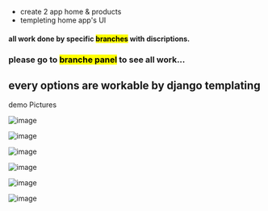 * create 2 app home & products
* templeting home app's UI

#### all work done by specific <mark>branches</mark> with discriptions.
### please go to <mark>branche panel</mark> to see all work...


## every options are workable by django templating
demo Pictures


![image](https://drive.google.com/uc?export=view&id=1tOcKjVkC_b8JTX4aGc65TOYJ6jY9mQX9)

![image](https://drive.google.com/uc?export=view&id=17XVt3Qy-AAqvzONkUTLIRlaDpQ5zGE2j)

![image](https://drive.google.com/uc?export=view&id=1QLdCeFpweb8n8QBZeh5JnCIinv7ggd3t)

![image](https://drive.google.com/uc?export=view&id=1N0HOswral-aPC-jO_ZHZQgBPodJ7-deV)

![image](https://drive.google.com/uc?export=view&id=1OZGmUwilRAxTktR6OREBXjSFrL2hkWr7)

![image](https://drive.google.com/uc?export=view&id=1spgdLfOtF5uHDkcJeOAZ6BRHtgqLY1SH)

